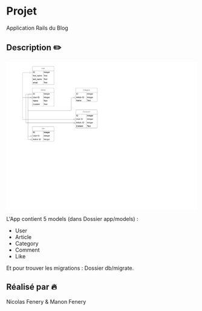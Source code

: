 # Projet
Application Rails du Blog

## Description :pencil2:
![alt text](https://github.com/NicolasFenery/Blog-App-Rails/blob/master/Blog%20ERD.jpeg)

L'App contient 5 models (dans Dossier app/models) :
- User
- Article
- Category
- Comment
- Like

Et pour trouver les migrations : Dossier db/migrate.

## Réalisé par :fire:
Nicolas Fenery & Manon Fenery
